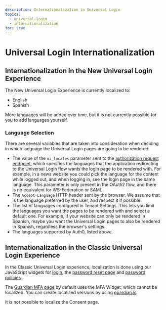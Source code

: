 ```yaml
---
description: Internationalization in Universal Login
topics:
  - universal-login
  - internationalization
toc: true
---
```

# Universal Login Internationalization

## Internationalization in the New Universal Login Experience

The New Universal Login Experience is currently localized to:

- English 
- Spanish

More languages will be added over time, but it is not currently possible for you to add languages yourself.

### Language Selection

There are several variables that are taken into consideration when deciding in which language the Universal Login pages are going to be rendered:

- The value of the `ui_locales` parameter sent to the [authorization request endpoint](https://openid.net/specs/openid-connect-core-1_0.html#AuthRequest), which specifies the languages that the application redirecting to the Universal Login flow wants the login page to be rendered with. For example, in a news website you could pick the language for the content while logged out, and when logging in, see the login page in the same language. This parameter is only present in the OAuth2 flow, and there is no equivalent for WS-Federation or SAML.  
- The `Accept-Language` HTTP header sent by the browser. We assume that is the language preferred by the user, and respect it if possible.
- The list of languages configured in Tenant Settings. This lets you limit the languages you want the pages to be rendered with and select a default one. For example, if your website can only be rendered in Spanish, maybe you want the Universal Login pages to also be rendered in Spanish, regardless the browser's settings.
- The languages supported by Auth0, listed above.

## Internationalization in the Classic Universal Login Experience

In the Classic Universal Login experience, localization is done using our JavaScript widgets for [login](/libraries/lock/v11/i18n), the [password reset page](/universal-login/password-reset) and [password policies](/i18n/password-options). 

The [Guardian MFA page](/universal-login/guardian) by default uses the MFA Widget, which cannot be localized. You can create localized versions by using [guardian.js](https://github.com/auth0/auth0-guardian.js).

It is not possible to localize the Consent page.
